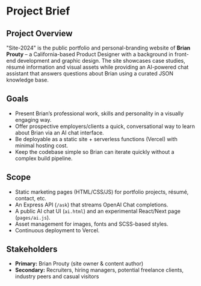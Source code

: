 # Project Brief

## Project Overview
"Site-2024" is the public portfolio and personal-branding website of **Brian Prouty** – a California-based Product Designer with a background in front-end development and graphic design. The site showcases case studies, résumé information and visual assets while providing an AI-powered chat assistant that answers questions about Brian using a curated JSON knowledge base.

## Goals
- Present Brian’s professional work, skills and personality in a visually engaging way.
- Offer prospective employers/clients a quick, conversational way to learn about Brian via an AI chat interface.
- Be deployable as a static site + serverless functions (Vercel) with minimal hosting cost.
- Keep the codebase simple so Brian can iterate quickly without a complex build pipeline.

## Scope
- Static marketing pages (HTML/CSS/JS) for portfolio projects, résumé, contact, etc.
- An Express API (`/ask`) that streams OpenAI Chat completions.
- A public AI chat UI (`ai.html`) and an experimental React/Next page (`pages/ai.js`).
- Asset management for images, fonts and SCSS-based styles.
- Continuous deployment to Vercel.

## Stakeholders
- **Primary:** Brian Prouty (site owner & content author)
- **Secondary:** Recruiters, hiring managers, potential freelance clients, industry peers and casual visitors